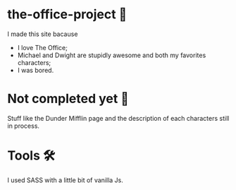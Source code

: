 # the-office-project 🏢
  <p>I made this site bacause</p>
  <ul>
    <li>I love The Office;</li>
    <li>Michael and Dwight are stupidly awesome and both my favorites characters;</li>
    <li>I was bored.</li>
  </ul>
  
  <h1>Not completed yet 🚧</h1>
  <p>Stuff like the Dunder Mifflin page and the description of each characters still in process.</p>
  
  <h1>Tools 🛠</h1>
  <p>I used SASS with a little bit of vanilla Js.</p>
